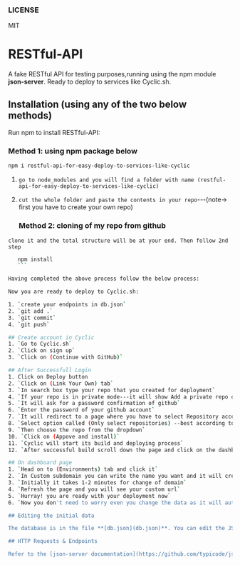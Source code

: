 ### LICENSE
MIT

# RESTful-API
A fake RESTful API for testing purposes,running using the npm module **json-server**. Ready to deploy to services like Cyclic.sh.

## Installation (using any of the two below methods)
Run npm to install RESTful-API:
   ### Method 1: using npm package below

```sh
npm i restful-api-for-easy-deploy-to-services-like-cyclic
```
1. `go to node_modules and you will find a folder with name (restful-api-for-easy-deploy-to-services-like-cyclic)`
2. `cut the whole folder and paste the contents in your repo`---(note-> first you have to create your own repo)
                    
    ### Method 2: cloning of my repo from github

 `clone it and the total structure will be at your end. Then follow 2nd step`
 ```sh
    npm install
    ```

Having completed the above process follow the below process:

Now you are ready to deploy to Cyclic.sh:

1. `create your endpoints in db.json`
2. `git add .`
3. `git commit`
4. `git push`

## Create account in Cyclic
1. `Go to Cyclic.sh`
2. `Click on sign up`
3. `Click on (Continue with GitHub)`

## After Successfull Login
1. Click on Deploy button
2. `Click on (Link Your Own) tab`
3. `In search box type your repo that you created for deployment`
4. `If your repo is in private mode---it will show Add a private repo option below----click on it`
5. `It will ask for a password confirmation of github`
6. `Enter the password of your github account`
7. `It will redirect to a page where you have to select Repository access`.
8. `Select option called (Only select repositories) --best according to my view.`
9. `Then choose the repo from the dropdown`
10. `Click on (Appove and install)`
11. `Cyclic will start its build and deploying process`
12. `After successful build scroll down the page and click on the dashboard button`

## On dashboard page
1. `Head on to (Environments) tab and click it`
2. `In Custom subdomain you can write the name you want and it will create an additional subdomain for you`
3. `Initially it takes 1-2 minutes for change of domain`
4. `Refresh the page and you will see your custom url`
5. `Hurray! you are ready with your deployment now`
6. `Now you don't need to worry even you change the data as it will automatically deploy after each commit to that repo`

## Editing the initial data

The database is in the file **[db.json](db.json)**. You can edit the JSON information there.

## HTTP Requests & Endpoints

Refer to the [json-server documentation](https://github.com/typicode/json-server) for how to use your API.